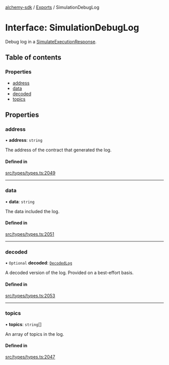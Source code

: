 [alchemy-sdk](../README.md) / [Exports](../modules.md) / SimulationDebugLog

# Interface: SimulationDebugLog

Debug log in a [SimulateExecutionResponse](SimulateExecutionResponse.md).

## Table of contents

### Properties

- [address](SimulationDebugLog.md#address)
- [data](SimulationDebugLog.md#data)
- [decoded](SimulationDebugLog.md#decoded)
- [topics](SimulationDebugLog.md#topics)

## Properties

### address

• **address**: `string`

The address of the contract that generated the log.

#### Defined in

[src/types/types.ts:2049](https://github.com/alchemyplatform/alchemy-sdk-js/blob/85196e8/src/types/types.ts#L2049)

___

### data

• **data**: `string`

The data included the log.

#### Defined in

[src/types/types.ts:2051](https://github.com/alchemyplatform/alchemy-sdk-js/blob/85196e8/src/types/types.ts#L2051)

___

### decoded

• `Optional` **decoded**: [`DecodedLog`](DecodedLog.md)

A decoded version of the log. Provided on a best-effort basis.

#### Defined in

[src/types/types.ts:2053](https://github.com/alchemyplatform/alchemy-sdk-js/blob/85196e8/src/types/types.ts#L2053)

___

### topics

• **topics**: `string`[]

An array of topics in the log.

#### Defined in

[src/types/types.ts:2047](https://github.com/alchemyplatform/alchemy-sdk-js/blob/85196e8/src/types/types.ts#L2047)
